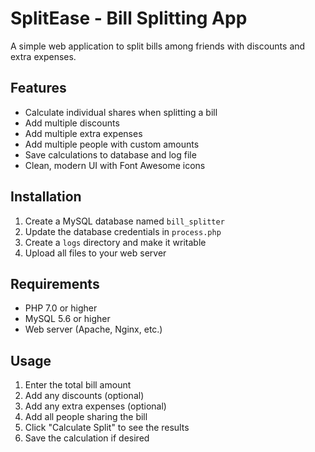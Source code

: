 # SplitEase - Bill Splitting App

A simple web application to split bills among friends with discounts and extra expenses.

## Features

- Calculate individual shares when splitting a bill
- Add multiple discounts
- Add multiple extra expenses
- Add multiple people with custom amounts
- Save calculations to database and log file
- Clean, modern UI with Font Awesome icons

## Installation

1. Create a MySQL database named `bill_splitter`
2. Update the database credentials in `process.php`
3. Create a `logs` directory and make it writable
4. Upload all files to your web server

## Requirements

- PHP 7.0 or higher
- MySQL 5.6 or higher
- Web server (Apache, Nginx, etc.)

## Usage

1. Enter the total bill amount
2. Add any discounts (optional)
3. Add any extra expenses (optional)
4. Add all people sharing the bill
5. Click "Calculate Split" to see the results
6. Save the calculation if desired